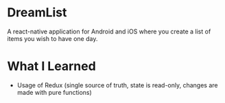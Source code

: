 # DreamList

A react-native application for Android and iOS where you create a list of items you wish to have one day.

# What I Learned

* Usage of Redux (single source of truth, state is read-only, changes are made with pure functions)
